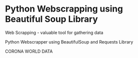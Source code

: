 # Python Webscrapping using Beautiful Soup Library

Web Scrapping - valuable tool for gathering data

Python Webscrapper using BeautifulSoup and Requests Library

CORONA WORLD DATA
